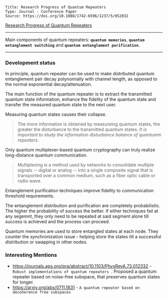 ```
Title: Research Progress of Quantum Repeaters
Type: Journal - Conference Paper
Source: https://doi.org/10.1088/1742-6596/1237/5/052032
```

[Research Progress of Quantum Repeaters](https://doi.org/10.1088/1742-6596/1237/5/052032)


---

Main components of quantum repeaters: __`quantum memories`__, __`quantum entanglement switching`__ and __`quantum entanglement purification`__.

---

### Development status

In principle, quantum repeater can be used to make distributed quantum entanglement pair decay polynomially with channel length, as opposed to the normal exponential decay/attenuation.

The main function of the quantum repeater is to extract the transmitted quantum state information, enhance the fidelity of the quantum state and transfer the measured quantum state to the next user.

Measuring quantum states causes their collapse.
> The more information is obtained by measureing quantum states, the greater the disturbance to the transmitted quantum states. _It is important to study the information disturbance balance of quantumm repeaters_.

Only quantum multiplexer-based quantum cryptography can truly realize
long-distance quantum communication.
> Multiplexing is a method used by networks to consolidate multiple signals -- digital or analog -- into a single composite signal that is transported over a common medium, such as a fiber optic cable or radio wave.

Entanglement purification techniques improve fidelity to communication threshold requirements.

The entanglement distribution and purification are completely probabilistic. The higher the probability of success the better. If either techniques fail at any segemnt, they only need to be repeated at said segment alone till success is achieved and the process can proceed. 

Quantum memories are used to store entangled states at each node. They counter the synchronization issue - helping store the states till a successful distribution or swapping in other nodes.



### Interesting Mentions 

* https://journals.aps.org/pra/abstract/10.1103/PhysRevA.73.012332 - `Robust implementations of quantum repeaters
`. Proposed a quantum repeater based on noise-free subspace, that preserves quantum states for longer.
* https://arxiv.org/abs/0711.1831 - `A quantum repeater based on decoherence free subspaces`